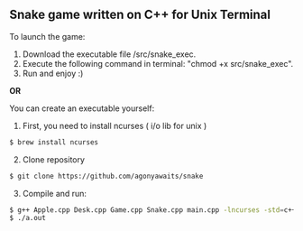 Snake game written on C++ for Unix Terminal
-------------------------------------------
To launch the game:
1) Download the executable file /src/snake_exec.
2) Execute the following command in terminal: "chmod +x src/snake_exec".
3) Run and enjoy :)

**OR**

You can create an executable yourself:
1) First, you need to install ncurses ( i/o lib for unix )
```bash
$ brew install ncurses
```
2) Clone repository
```bash
$ git clone https://github.com/agonyawaits/snake
```
3) Compile and run:
```bash
$ g++ Apple.cpp Desk.cpp Game.cpp Snake.cpp main.cpp -lncurses -std=c++17
$ ./a.out
```
